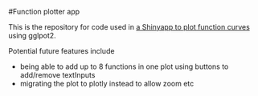#Function plotter app

This is the repository for code used in [a Shinyapp to plot function curves](https://napoleongl.shinyapps.io/function_plotter/) using gglpot2.

Potential future features include 
* being able to add up to 8 functions in one plot using buttons to add/remove textInputs
* migrating the plot to plotly instead to allow zoom etc

